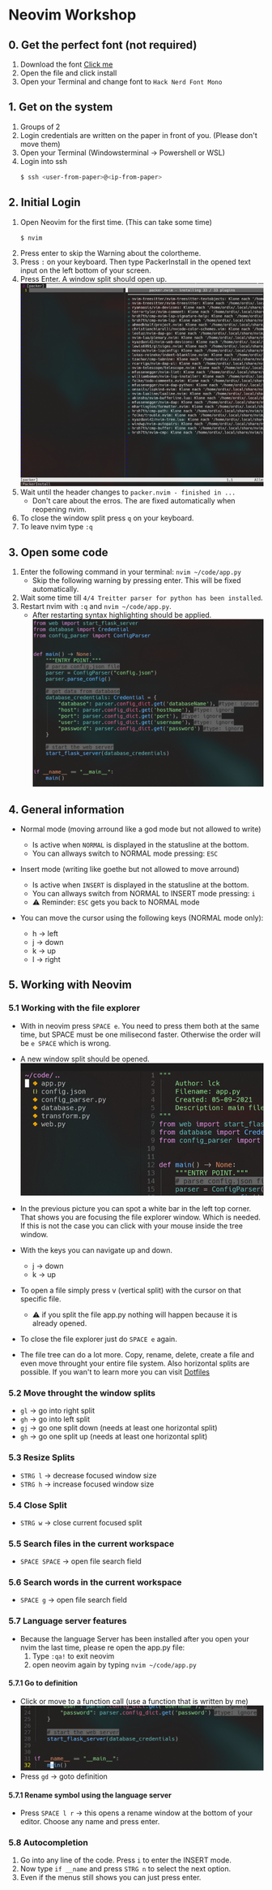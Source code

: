 # Neovim Workshop

## 0. Get the perfect font (not required)
1. Download the font [Click me](https://github.com/pyrho/hack-font-ligature-nerd-font/blob/master/font/Hack%20Regular%20Nerd%20Font%20Complete%20Mono.ttf)
2. Open the file and click install
3. Open your Terminal and change font to `Hack Nerd Font Mono`

## 1. Get on the system
1. Groups of 2
2. Login credentials are written on the paper in front of you. (Please don't move them)
3. Open your Terminal (Windowsterminal -> Powershell or WSL)
3. Login into ssh
    ```bash
    $ ssh <user-from-paper>@<ip-from-paper>
    ```

## 2. Initial Login
1. Open Neovim for the first time. (This can take some time)
    ```bash
    $ nvim
    ```
2. Press enter to skip the Warning about the colortheme.
3. Press `:` on your keyboard. Then type PackerInstall in the opened text input on the left bottom of your screen.
4. Press Enter. A window split should open up. 
    ![PackerInstall Window](./images/packerinstall.png)
5. Wait until the header changes to `packer.nvim - finished in ...`
    * Don't care about the erros. The are fixed automatically when reopening nvim.
6. To close the window split press `q` on your keyboard.
7. To leave nvim type `:q`

## 3. Open some code
1. Enter the following command in your terminal: `nvim ~/code/app.py`
    * Skip the following warning by pressing enter. This will be fixed automatically.
2. Wait some time till `4/4 Treitter parser for python has been installed`.
3. Restart nvim with `:q` and `nvim ~/code/app.py`.
    * After restarting syntax highlighting should be applied.
    ![Syntax](./images/syntax.png)

## 4. General information
* Normal mode (moving arround like a god mode but not allowed to write)
    * Is active when `NORMAL` is displayed in the statusline at the bottom.
    * You can allways switch to NORMAL mode pressing: `ESC`

* Insert mode (writing like goethe but not allowed to move arround)
    * Is active when `INSERT` is displayed in the statusline at the bottom.
    * You can allways switch from NORMAL to INSERT mode pressing: `i`
    * ⚠ Reminder: `ESC` gets you back to NORMAL mode

* You can move the cursor using the following keys (NORMAL mode only):
    * h -> left
    * j -> down
    * k -> up
    * l -> right

## 5. Working with Neovim
### 5.1 Working with the file explorer
* With in neovim press `SPACE e`. You need to press them both at the same time, but SPACE must be one milisecond faster. Otherwise the order will be `e SPACE` which is wrong.
* A new window split should be opened.
    ![tree](./images/tree.png)
* In the previous picture you can spot a white bar in the left top corner. That shows you are focusing the file explorer window. Which is needed. If this is not the case you can click with your mouse inside the tree window. 
* With the keys you can navigate up and down.
    * j -> down
    * k -> up
* To open a file simply press v (vertical split) with the cursor on that specific file.
    * ⚠ if you split the file app.py nothing will happen because it is already opened.

* To close the file explorer just do `SPACE e` again.

* The file tree can do a lot more. Copy, rename, delete, create a file and even move throught your entire file system. Also horizontal splits are possible. If you wan't to learn more you can visit [Dotfiles](https://github.com/LucaKuechler/Dotfiles/blob/master/cheat/.config/cheat/nvim/nvim_tree)

### 5.2 Move throught the window splits
* `gl` -> go into right split
* `gh` -> go into left split
* `gj` -> go one split down (needs at least one horizontal split)
* `gh` -> go one split up (needs at least one horizontal split)

### 5.3 Resize Splits
* `STRG l` -> decrease focused window size
* `STRG h` -> increase focused window size

### 5.4 Close Split
* `STRG w` -> close current focused split

### 5.5 Search files in the current workspace
* `SPACE SPACE` -> open file search field

### 5.6 Search words in the current workspace
* `SPACE g` -> open file search field

### 5.7 Language server features
* Because the language Server has been installed after you open your nvim the last time, please re open the app.py file:
	1. Type `:qa!` to exit neovim
	2. open neovim again by typing `nvim ~/code/app.py`
#### 5.7.1 Go to definition
* Click or move to a function call (use a function that is written by me)
    ![func](./images/func.png)
* Press `gd` -> goto definition

#### 5.7.1 Rename symbol using the language server
* Press `SPACE l r` -> this opens a rename window at the bottom of your editor. Choose any name and press enter.

### 5.8 Autocompletion
1. Go into any line of the code. Press `i` to enter the INSERT mode.
2. Now type `if __name` and press `STRG n` to select the next option.
3. Even if the menus still shows you can just press enter.


